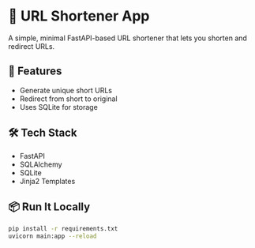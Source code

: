 # 🔗 URL Shortener App

A simple, minimal FastAPI-based URL shortener that lets you shorten and redirect URLs.

## 🚀 Features

- Generate unique short URLs
- Redirect from short to original
- Uses SQLite for storage

## 🛠️ Tech Stack

- FastAPI
- SQLAlchemy
- SQLite
- Jinja2 Templates

## 📦 Run It Locally

```bash
pip install -r requirements.txt
uvicorn main:app --reload
